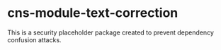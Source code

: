 # cns-module-text-correction

This is a security placeholder package created to prevent dependency confusion attacks.